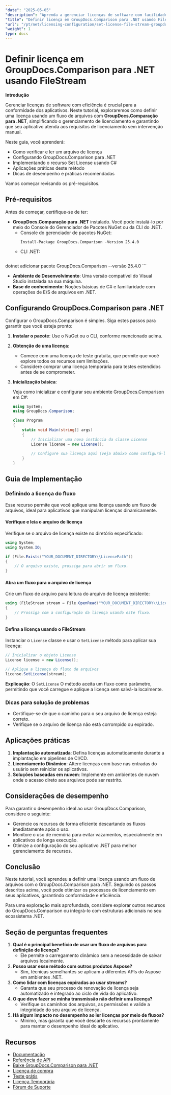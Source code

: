 ```yaml
---
"date": "2025-05-05"
"description": "Aprenda a gerenciar licenças de software com facilidade com o GroupDocs.Comparison para .NET usando fluxos de arquivos. Este guia fornece exemplos de código e práticas recomendadas."
"title": "Definir licença em GroupDocs.Comparison para .NET usando FileStream"
"url": "/pt/net/licensing-configuration/set-license-file-stream-groupdocs-comparison-dotnet/"
"weight": 1
type: docs
---
```

# Definir licença em GroupDocs.Comparison para .NET usando FileStream

**Introdução**

Gerenciar licenças de software com eficiência é crucial para a conformidade dos aplicativos. Neste tutorial, exploraremos como definir uma licença usando um fluxo de arquivos com **GroupDocs.Comparação para .NET**, simplificando o gerenciamento de licenciamento e garantindo que seu aplicativo atenda aos requisitos de licenciamento sem intervenção manual.

Neste guia, você aprenderá:
- Como verificar e ler um arquivo de licença
- Configurando GroupDocs.Comparison para .NET
- Implementando o recurso Set License usando C#
- Aplicações práticas deste método
- Dicas de desempenho e práticas recomendadas

Vamos começar revisando os pré-requisitos.

## Pré-requisitos

Antes de começar, certifique-se de ter:
- **GroupDocs.Comparação para .NET** instalado. Você pode instalá-lo por meio do Console do Gerenciador de Pacotes NuGet ou da CLI do .NET.
  - Console do gerenciador de pacotes NuGet:
    ```shell
    Install-Package GroupDocs.Comparison -Version 25.4.0
    ```
  - CLI .NET:
    ```bash
dotnet adicionar pacote GroupDocs.Comparison --versão 25.4.0
    ```
- **Ambiente de Desenvolvimento**: Uma versão compatível do Visual Studio instalada na sua máquina.
- **Base de conhecimento**: Noções básicas de C# e familiaridade com operações de E/S de arquivos em .NET.

## Configurando GroupDocs.Comparison para .NET

Configurar o GroupDocs.Comparison é simples. Siga estes passos para garantir que você esteja pronto:

1. **Instalar o pacote**: Use o NuGet ou o CLI, conforme mencionado acima.
2. **Obtenção de uma licença**:
   - Comece com uma licença de teste gratuita, que permite que você explore todos os recursos sem limitações.
   - Considere comprar uma licença temporária para testes estendidos antes de se comprometer.
3. **Inicialização básica**:

    Veja como inicializar e configurar seu ambiente GroupDocs.Comparison em C#:

    ```csharp
    using System;
    using GroupDocs.Comparison;

    class Program
    {
        static void Main(string[] args)
        {
            // Inicializar uma nova instância da classe License
            License license = new License();
            
            // Configure sua licença aqui (veja abaixo como configurá-la a partir do fluxo)
        }
    }
    ```

## Guia de Implementação

### Definindo a licença do fluxo

Esse recurso permite que você aplique uma licença usando um fluxo de arquivos, ideal para aplicativos que manipulam licenças dinamicamente.

#### Verifique e leia o arquivo de licença

Verifique se o arquivo de licença existe no diretório especificado:

```csharp
using System;
using System.IO;

if (File.Exists("YOUR_DOCUMENT_DIRECTORY\\LicensePath"))
{
    // O arquivo existe, prossiga para abrir um fluxo.
}
```

#### Abra um fluxo para o arquivo de licença

Crie um fluxo de arquivo para leitura do arquivo de licença existente:

```csharp
using (FileStream stream = File.OpenRead("YOUR_DOCUMENT_DIRECTORY\\LicensePath"))
{
    // Prossiga com a configuração da licença usando este fluxo.
}
```

#### Defina a licença usando o FileStream

Instanciar o `License` classe e usar o `SetLicense` método para aplicar sua licença:

```csharp
// Inicializar o objeto License
License license = new License();

// Aplique a licença do fluxo de arquivos
license.SetLicense(stream);
```

**Explicação**: O `SetLicense` O método aceita um fluxo como parâmetro, permitindo que você carregue e aplique a licença sem salvá-la localmente.

### Dicas para solução de problemas

- Certifique-se de que o caminho para o seu arquivo de licença esteja correto.
- Verifique se o arquivo de licença não está corrompido ou expirado.

## Aplicações práticas

1. **Implantação automatizada**: Defina licenças automaticamente durante a implantação em pipelines de CI/CD.
2. **Licenciamento Dinâmico**: Altere licenças com base nas entradas do usuário sem reiniciar os aplicativos.
3. **Soluções baseadas em nuvem**: Implemente em ambientes de nuvem onde o acesso direto aos arquivos pode ser restrito.

## Considerações de desempenho

Para garantir o desempenho ideal ao usar GroupDocs.Comparison, considere o seguinte:
- Gerencie os recursos de forma eficiente descartando os fluxos imediatamente após o uso.
- Monitore o uso de memória para evitar vazamentos, especialmente em aplicativos de longa execução.
- Otimize a configuração do seu aplicativo .NET para melhor gerenciamento de recursos.

## Conclusão

Neste tutorial, você aprendeu a definir uma licença usando um fluxo de arquivos com o GroupDocs.Comparison para .NET. Seguindo os passos descritos acima, você pode otimizar os processos de licenciamento em seus aplicativos, garantindo conformidade e eficiência.

Para uma exploração mais aprofundada, considere explorar outros recursos do GroupDocs.Comparison ou integrá-lo com estruturas adicionais no seu ecossistema .NET.

## Seção de perguntas frequentes

1. **Qual é o principal benefício de usar um fluxo de arquivos para definição de licença?**
   - Ele permite o carregamento dinâmico sem a necessidade de salvar arquivos localmente.
2. **Posso usar esse método com outros produtos Aspose?**
   - Sim, técnicas semelhantes se aplicam a diferentes APIs do Aspose em ambientes .NET.
3. **Como lidar com licenças expiradas ao usar streams?**
   - Garanta que seu processo de renovação de licença seja automatizado e integrado ao ciclo de vida do aplicativo.
4. **O que devo fazer se minha transmissão não definir uma licença?**
   - Verifique os caminhos dos arquivos, as permissões e valide a integridade do seu arquivo de licença.
5. **Há algum impacto no desempenho ao ler licenças por meio de fluxos?**
   - Mínimo, mas garanta que você descarte os recursos prontamente para manter o desempenho ideal do aplicativo.

## Recursos

- [Documentação](https://docs.groupdocs.com/comparison/net/)
- [Referência de API](https://reference.groupdocs.com/comparison/net/)
- [Baixe GroupDocs.Comparison para .NET](https://releases.groupdocs.com/comparison/net/)
- [Licença de compra](https://purchase.groupdocs.com/buy)
- [Teste grátis](https://releases.groupdocs.com/comparison/net/)
- [Licença Temporária](https://purchase.groupdocs.com/temporary-license/)
- [Fórum de Suporte](https://forum.groupdocs.com/c/comparison/)